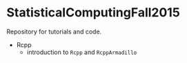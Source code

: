 # StatisticalComputingFall2015

Repository for tutorials and code.

* Rcpp
    - introduction to `Rcpp` and `RcppArmadillo`

